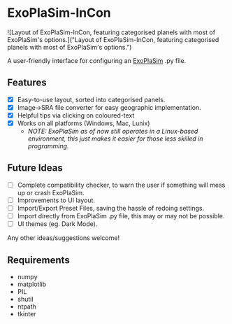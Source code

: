 # ExoPlaSim-InCon
![Layout of ExoPlaSim-InCon, featuring categorised planels with most of ExoPlaSim's options.]("Layout of ExoPlaSim-InCon, featuring categorised planels with most of ExoPlaSim's options.")

A user-friendly interface for configuring an [ExoPlaSim](https://github.com/alphaparrot/ExoPlaSim) .py file.
## Features
- [x] Easy-to-use layout, sorted into categorised panels.
- [x] Image->SRA file converter for easy geographic implementation.
- [x] Helpful tips via clicking on coloured-text
- [x] Works on all platforms (Windows, Mac, Lunix)
  - _NOTE: ExoPlaSim as of now still operates in a Linux-based environment, this just makes it easier for those less skilled in programming._

## Future Ideas
- [ ] Complete compatibility checker, to warn the user if something will mess up or crash ExoPlaSim.
- [ ] Improvements to UI layout.
- [ ] Import/Export Preset Files, saving the hassle of redoing settings.
- [ ] Import directly from ExoPlaSim .py file, this may or may not be possible.
- [ ] UI themes (eg. Dark Mode).

Any other ideas/suggestions welcome!

## Requirements
- numpy
- matplotlib
- PIL
- shutil
- ntpath
- tkinter
